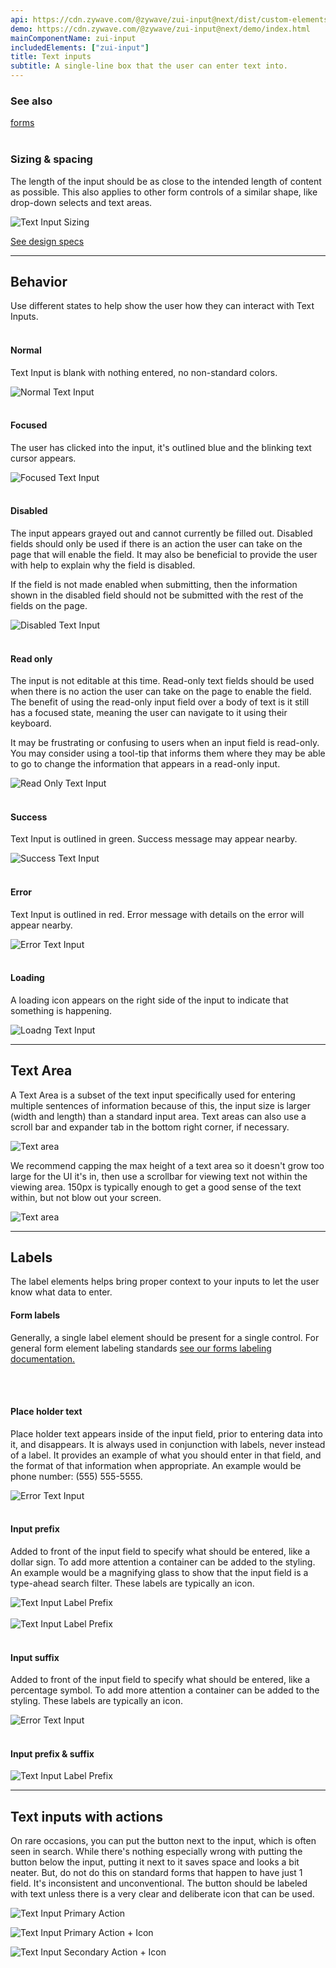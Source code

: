 ```yaml
---
api: https://cdn.zywave.com/@zywave/zui-input@next/dist/custom-elements.json
demo: https://cdn.zywave.com/@zywave/zui-input@next/demo/index.html
mainComponentName: zui-input
includedElements: ["zui-input"]
title: Text inputs
subtitle: A single-line box that the user can enter text into.
---
```


### See also

[forms](/design-system/patterns/forms)
<br>
<br>

### Sizing & spacing

The length of the input should be as close to the intended length of content as possible. This also applies to other form controls of a similar shape, like drop-down selects and text areas.

![Text Input Sizing](images/components/text-input/text-input--sizing-spacing.svg)

[See design specs](https://xd.adobe.com/spec/4fa1ccc1-86e0-4fd1-47cb-666d634ce145-3990/grid)

<hr>

## Behavior

Use different states to help show the user how they can interact with Text Inputs.
<br>
<br>

#### Normal

Text Input is blank with nothing entered, no non-standard colors.

![Normal Text Input](images/components/text-input/text-input--normal.svg)
<br>
<br>

#### Focused

The user has clicked into the input, it's outlined blue and the blinking text cursor appears.

![Focused Text Input](images/components/text-input/text-input--focused.svg)
<br>
<br>

#### Disabled

The input appears grayed out and cannot currently be filled out. Disabled fields should only be used if there is an action the user can take on the page that will enable the field. It may also be beneficial to provide the user with help to explain why the field is disabled.

If the field is not made enabled when submitting, then the information shown in the disabled field should not be submitted with the rest of the fields on the page.

![Disabled Text Input](images/components/text-input/text-input--disabled.svg)
<br>
<br>

#### Read only

The input is not editable at this time. Read-only text fields should be used when there is no action the user can take on the page to enable the field. The benefit of using the read-only input field over a body of text is it still has a focused state, meaning the user can navigate to it using their keyboard.

It may be frustrating or confusing to users when an input field is read-only. You may consider using a tool-tip that informs them where they may be able to go to change the information that appears in a read-only input.

![Read Only Text Input](images/components/text-input/text-input--read-only.svg)
<br>
<br>

#### Success

Text Input is outlined in green. Success message may appear nearby.

![Success Text Input](images/components/text-input/text-input--success.svg)
<br>
<br>

#### Error

Text Input is outlined in red. Error message with details on the error will appear nearby.

![Error Text Input](images/components/text-input/text-input--error.svg)
<br>
<br>

#### Loading

A loading icon appears on the right side of the input to indicate that something is happening.

![Loadng Text Input](images/components/text-input/text-input--loading.svg)

<hr>

## Text Area

A Text Area is a subset of the text input specifically used for entering multiple sentences of information because of this, the input size is larger (width and length) than a standard input area. Text areas can also use a scroll bar and expander tab in the bottom right corner, if necessary.

![Text area](images/components/text-input/text-area.svg)

We recommend capping the max height of a text area so it doesn't grow too large for the UI it's in, then use a scrollbar for viewing text not within the viewing area. 150px is typically enough to get a good sense of the text within, but not blow out your screen.

![Text area](images/components/text-input/text-area--withscroll.svg)

<hr>

## Labels

The label elements helps bring proper context to your inputs to let the user know what data to enter.

#### Form labels

Generally, a single label element should be present for a single control. For general form element labeling standards [see our forms labeling documentation.](/design-system/patterns/forms)

<br>
<br>

#### Place holder text

Place holder text appears inside of the input field, prior to entering data into it, and disappears. It is always used in conjunction with labels, never instead of a label. It provides an example of what you should enter in that field, and the format of that information when appropriate. An example would be phone number: (555) 555-5555.

![Error Text Input](images/components/text-input/text-input--placeholder-text.svg)
<br>
<br>

#### Input prefix

Added to front of the input field to specify what should be entered, like a dollar sign. To add more attention a container can be added to the styling. An example would be a magnifying glass to show that the input field is a type-ahead search filter. These labels are typically an icon.

![Text Input Label Prefix](images/components/text-input/text-input--label-prefix.svg)
<br>
<br>
![Text Input Label Prefix](images/components/text-input/text-input--label-prefix-contained.svg)
<br>
<br>

#### Input suffix

Added to front of the input field to specify what should be entered, like a percentage symbol. To add more attention a container can be added to the styling. These labels are typically an icon.

![Error Text Input](images/components/text-input/text-input--label-suffix.svg)
<br>
<br>

#### Input prefix & suffix

![Text Input Label Prefix](images/components/text-input/text-input--label-prefix+suffix.svg)

<hr>

## Text inputs with actions

On rare occasions, you can put the button next to the input, which is often seen in search. While there's nothing especially wrong with putting the button below the input, putting it next to it saves space and looks a bit neater. But, do not do this on standard forms that happen to have just 1 field. It's inconsistent and unconventional. The button should be labeled with text unless there is a very clear and deliberate icon that can be used.

![Text Input Primary Action](images/components/text-input/text-input--primary-action.svg)

![Text Input Primary Action + Icon](images/components/text-input/text-input--secondary-action.svg)

![Text Input Secondary Action + Icon](images/components/text-input/text-input--secondary-action-icon.svg)
